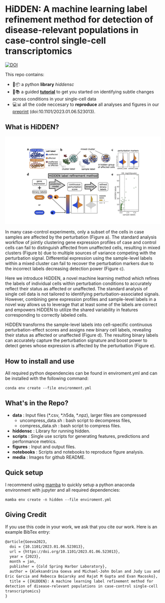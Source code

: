 # HiDDEN: A machine learning label refinement method for detection of disease-relevant populations in case-control single-cell transcriptomics
[![DOI](https://zenodo.org/badge/DOI/10.5281/zenodo.13823942.svg)](https://doi.org/10.5281/zenodo.13823942)

This repo contains:
* 🐍📦 a python **library** *hiddensc* 
* 📍📚 a guided [**tutorial**](https://github.com/tudaga/LabelCorrection/blob/main/notebooks/HiDDEN_Tutorial.ipynb) to get you started on identifying subtle changes across conditions in your single-cell data
* 💻📊 all the code neccesary to **reproduce** all analyses and figures in our [preprint](https://www.biorxiv.org/content/10.1101/2023.01.06.523013v1) (doi:10.1101/2023.01.06.523013). 

## What is HiDDEN?
![Figure 1](media/Figure1.jpeg)

In many case-control experiments, only a subset of the cells in case samples are affected by the perturbation (Figure a). The standard analysis workflow of jointly clustering gene expression profiles of case and control cells can fail to distinguish affected from unaffected cells, resulting in mixed clusters (Figure b) due to multiple sources of variance competing with the perturbation signal. Differential expression using the sample-level labels within a mixed cluster can fail to recover the perturbation markers due to the incorrect labels decreasing detection power (Figure c). 

Here we introduce HiDDEN, a novel machine learning method which refines the labels of individual cells within perturbation conditions to accurately reflect their status as affected or unaffected. The standard analysis of single cell data is not tailored to identifying perturbation-associated signals. However, combining gene expression profiles and sample-level labels in a novel way allows us to leverage that at least some of the labels are correct and empowers HiDDEN to utilize the shared variability in features corresponding to correctly labeled cells.

HiDDEN transforms the sample-level labels into cell-specific continuous perturbation-effect scores and assigns new binary cell labels, revealing their status as affected or unaffected (Figure d). The resulting binary labels can accurately capture the perturbation signature and boost power to detect genes whose expression is affected by the perturbation (Figure e).

## How to install and use
All required python dependencies can be found in enviroment.yml and can be installed with the following command:
```
conda env create --file environment.yml
```

## What's in the Repo?

- **data** : Input files (*.csv, *.h5da, *.npz), larger files are compressed
  - uncompress_data.sh : bash script to decompress files,
  - compress_data.sh : bash script to compress files.
- **hiddensc** : Library for running hidden.
- **scripts** : Single use scripts for generating features, predictions and performance metrics.
- **figures** : Input and output files.
- **notebooks** : Scripts and notebooks to reproduce figure analysis.
- **media** : Images for github README.

## Quick setup

I recommend using [mamba](https://mamba.readthedocs.io/en/latest/installation.html) to quickly setup a python anaconda environment with jupyter and all required dependencies:

```
mamba env create -n hidden --file enviroment.yml
```

## Giving Credit

If you use this code in your work, we ask that you cite our work. Here is an example BibTex entry:

```
@article{Goeva2023,
  doi = {10.1101/2023.01.06.523013},
  url = {https://doi.org/10.1101/2023.01.06.523013},
  year = {2023},
  month = jan,
  publisher = {Cold Spring Harbor Laboratory},
  author = {Aleksandrina Goeva and Michael-John Dolan and Judy Luu and Eric Garcia and Rebecca Boiarsky and Rajat M Gupta and Evan Macosko},
  title = {{HiDDEN}: A machine learning label refinement method for detection of disease-relevant populations in case-control single-cell transcriptomics}
}
```
